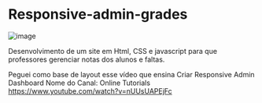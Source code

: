 # Responsive-admin-grades
![image](https://user-images.githubusercontent.com/89309834/143043655-2ec7ab89-2862-4d4e-9b48-4f76b8f8573b.png)

Desenvolvimento de um site em Html, CSS e javascript para que professores gerenciar notas dos alunos e faltas.

Peguei como base de layout esse vídeo que ensina Criar Responsive Admin Dashboard
Nome do Canal: Online Tutorials
https://www.youtube.com/watch?v=nUUsUAPEjFc
